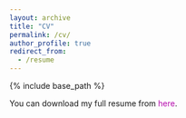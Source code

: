 ```yaml
---
layout: archive
title: "CV"
permalink: /cv/
author_profile: true
redirect_from:
  - /resume
---
```


{% include base_path %}

You can download my full resume from <a href="https://github.com/Rahpeima/required/files/10039465/CV-Uni.pdf" target="\_blank" style="color: #B509AC; text-decoration:none">here</a>.


